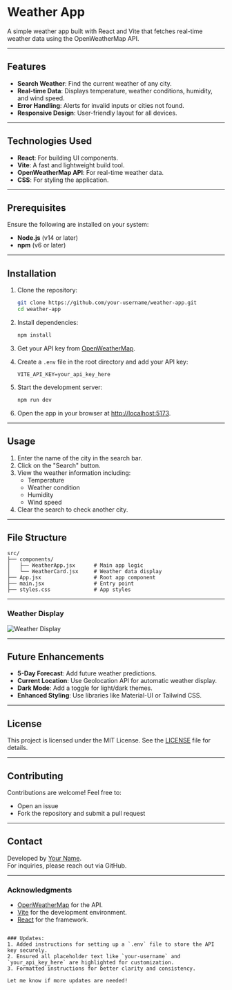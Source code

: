 # Weather App

A simple weather app built with React and Vite that fetches real-time weather data using the OpenWeatherMap API.

---

## Features
- **Search Weather**: Find the current weather of any city.
- **Real-time Data**: Displays temperature, weather conditions, humidity, and wind speed.
- **Error Handling**: Alerts for invalid inputs or cities not found.
- **Responsive Design**: User-friendly layout for all devices.

---

## Technologies Used
- **React**: For building UI components.
- **Vite**: A fast and lightweight build tool.
- **OpenWeatherMap API**: For real-time weather data.
- **CSS**: For styling the application.

---

## Prerequisites
Ensure the following are installed on your system:
- **Node.js** (v14 or later)
- **npm** (v6 or later)

---

## Installation

1. Clone the repository:
   ```bash
   git clone https://github.com/your-username/weather-app.git
   cd weather-app
   ```

2. Install dependencies:
   ```bash
   npm install
   ```

3. Get your API key from [OpenWeatherMap](https://openweathermap.org/).

4. Create a `.env` file in the root directory and add your API key:
   ```env
   VITE_API_KEY=your_api_key_here
   ```

5. Start the development server:
   ```bash
   npm run dev
   ```

6. Open the app in your browser at [http://localhost:5173](http://localhost:5173).

---

## Usage

1. Enter the name of the city in the search bar.
2. Click on the "Search" button.
3. View the weather information including:
   - Temperature
   - Weather condition
   - Humidity
   - Wind speed
4. Clear the search to check another city.

---

## File Structure

```
src/
├── components/
│   ├── WeatherApp.jsx      # Main app logic
│   └── WeatherCard.jsx     # Weather data display
├── App.jsx                 # Root app component
├── main.jsx                # Entry point
├── styles.css              # App styles
```

---

### Weather Display
![Weather Display](https://via.placeholder.com/800x400.png?text=Screenshot+Here)

---

## Future Enhancements
- **5-Day Forecast**: Add future weather predictions.
- **Current Location**: Use Geolocation API for automatic weather display.
- **Dark Mode**: Add a toggle for light/dark themes.
- **Enhanced Styling**: Use libraries like Material-UI or Tailwind CSS.

---

## License
This project is licensed under the MIT License. See the [LICENSE](LICENSE) file for details.

---

## Contributing
Contributions are welcome! Feel free to:
- Open an issue
- Fork the repository and submit a pull request

---

## Contact
Developed by [Your Name](https://github.com/your-username).  
For inquiries, please reach out via GitHub.

---

### Acknowledgments
- [OpenWeatherMap](https://openweathermap.org/) for the API.
- [Vite](https://vitejs.dev/) for the development environment.
- [React](https://reactjs.org/) for the framework.
```

### Updates:
1. Added instructions for setting up a `.env` file to store the API key securely.
2. Ensured all placeholder text like `your-username` and `your_api_key_here` are highlighted for customization.
3. Formatted instructions for better clarity and consistency. 

Let me know if more updates are needed!
